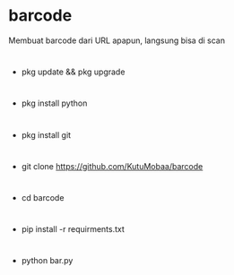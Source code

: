# barcode
Membuat barcode dari URL apapun, langsung bisa di scan 
#
* pkg update && pkg upgrade
#
* pkg install python
#
* pkg install git
#
* git clone https://github.com/KutuMobaa/barcode
#
* cd barcode
#
* pip install -r requirments.txt 
#
* python bar.py
# 
